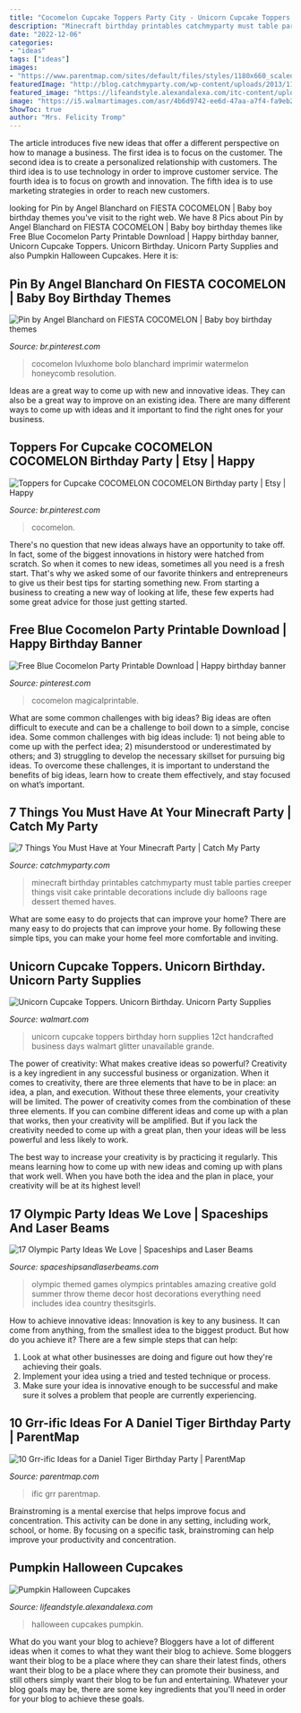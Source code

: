 ```yaml
---
title: "Cocomelon Cupcake Toppers Party City - Unicorn Cupcake Toppers. Unicorn Birthday. Unicorn Party Supplies"
description: "Minecraft birthday printables catchmyparty must table parties creeper things visit cake printable decorations include diy balloons rage dessert themed haves"
date: "2022-12-06"
categories:
- "ideas"
tags: ["ideas"]
images:
- "https://www.parentmap.com/sites/default/files/styles/1180x660_scaled_cropped/public/2018-10/daniel-tiger-cupcake-toppers-loving-mountain-life.jpg?itok=Ns4-oneA"
featuredImage: "http://blog.catchmyparty.com/wp-content/uploads/2013/11/minecraftpartyideascollage.jpg"
featured_image: "https://lifeandstyle.alexandalexa.com/itc-content/uploads/2013/10/IMG_2720.jpg"
image: "https://i5.walmartimages.com/asr/4b6d9742-ee6d-47aa-a7f4-fa9eb274420c_1.61bc5a4b41512bf07af9d92f2574d6da.jpeg"
ShowToc: true
author: "Mrs. Felicity Tromp"
---
```



The article introduces five new ideas that offer a different perspective on how to manage a business. The first idea is to focus on the customer. The second idea is to create a personalized relationship with customers. The third idea is to use technology in order to improve customer service. The fourth idea is to focus on growth and innovation. The fifth idea is to use marketing strategies in order to reach new customers.

	

		
looking for Pin by Angel Blanchard on FIESTA COCOMELON | Baby boy birthday themes you've visit to the right web. We have 8 Pics about Pin by Angel Blanchard on FIESTA COCOMELON | Baby boy birthday themes like Free Blue Cocomelon Party Printable Download | Happy birthday banner, Unicorn Cupcake Toppers. Unicorn Birthday. Unicorn Party Supplies and also Pumpkin Halloween Cupcakes. Here it is:
		
    
## Pin By Angel Blanchard On FIESTA COCOMELON | Baby Boy Birthday Themes

<img loading=lazy src="https://i.pinimg.com/736x/08/cc/ed/08ccedf4e72c8443e19a03ad9a9b82a4.jpg" onerror="this.onerror=null;this.src='https://tse1.mm.bing.net/th?id=OIP.CyVzavi8GGf0rQvZozrtLgHaI7&amp;pid=15.1';" alt="Pin by Angel Blanchard on FIESTA COCOMELON | Baby boy birthday themes">

_Source: br.pinterest.com_

>cocomelon lvluxhome bolo blanchard imprimir watermelon honeycomb resolution. 

	

Ideas are a great way to come up with new and innovative ideas. They can also be a great way to improve on an existing idea. There are many different ways to come up with ideas and it important to find the right ones for your business.

    
## Toppers For Cupcake COCOMELON COCOMELON Birthday Party | Etsy | Happy

<img loading=lazy src="https://i.pinimg.com/736x/2f/30/98/2f3098f6013171a1433f6c63b1008cbe.jpg" onerror="this.onerror=null;this.src='https://tse3.mm.bing.net/th?id=OIP.F2yyPvqdS9G0DzlFyAW3xwAAAA&amp;pid=15.1';" alt="Toppers for Cupcake COCOMELON COCOMELON Birthday party | Etsy | Happy">

_Source: br.pinterest.com_

>cocomelon. 

	

There's no question that new ideas always have an opportunity to take off. In fact, some of the biggest innovations in history were hatched from scratch. So when it comes to new ideas, sometimes all you need is a fresh start. That's why we asked some of our favorite thinkers and entrepreneurs to give us their best tips for starting something new. From starting a business to creating a new way of looking at life, these few experts had some great advice for those just getting started.

    
## Free Blue Cocomelon Party Printable Download | Happy Birthday Banner

<img loading=lazy src="https://i.pinimg.com/736x/e1/86/14/e1861495886c3fb76c9068d18886cf3a.jpg" onerror="this.onerror=null;this.src='https://tse4.mm.bing.net/th?id=OIP.K_jDKx4E6LJJKnJ6wyF3pQHaMr&amp;pid=15.1';" alt="Free Blue Cocomelon Party Printable Download | Happy birthday banner">

_Source: pinterest.com_

>cocomelon magicalprintable. 

	

What are some common challenges with big ideas?
Big ideas are often difficult to execute and can be a challenge to boil down to a simple, concise idea. Some common challenges with big ideas include: 1) not being able to come up with the perfect idea; 2) misunderstood or underestimated by others; and 3) struggling to develop the necessary skillset for pursuing big ideas. To overcome these challenges, it is important to understand the benefits of big ideas, learn how to create them effectively, and stay focused on what’s important.

    
## 7 Things You Must Have At Your Minecraft Party | Catch My Party

<img loading=lazy src="http://blog.catchmyparty.com/wp-content/uploads/2013/11/minecraftpartyideascollage.jpg" onerror="this.onerror=null;this.src='https://tse3.mm.bing.net/th?id=OIP.r3tbBsmM5tfMETeybUDSaQHaKl&amp;pid=15.1';" alt="7 Things You Must Have at Your Minecraft Party | Catch My Party">

_Source: catchmyparty.com_

>minecraft birthday printables catchmyparty must table parties creeper things visit cake printable decorations include diy balloons rage dessert themed haves. 

	

What are some easy to do projects that can improve your home?
There are many easy to do projects that can improve your home. By following these simple tips, you can make your home feel more comfortable and inviting.

    
## Unicorn Cupcake Toppers. Unicorn Birthday. Unicorn Party Supplies

<img loading=lazy src="https://i5.walmartimages.com/asr/4b6d9742-ee6d-47aa-a7f4-fa9eb274420c_1.61bc5a4b41512bf07af9d92f2574d6da.jpeg" onerror="this.onerror=null;this.src='https://tse4.mm.bing.net/th?id=OIP.oaPhchVEs03R8b5MdlXYoAHaHa&amp;pid=15.1';" alt="Unicorn Cupcake Toppers. Unicorn Birthday. Unicorn Party Supplies">

_Source: walmart.com_

>unicorn cupcake toppers birthday horn supplies 12ct handcrafted business days walmart glitter unavailable grande. 

	

The power of creativity: What makes creative ideas so powerful?
Creativity is a key ingredient in any successful business or organization. When it comes to creativity, there are three elements that have to be in place: an idea, a plan, and execution. Without these three elements, your creativity will be limited. 
The power of creativity comes from the combination of these three elements. If you can combine different ideas and come up with a plan that works, then your creativity will be amplified. But if you lack the creativity needed to come up with a great plan, then your ideas will be less powerful and less likely to work. 

The best way to increase your creativity is by practicing it regularly. This means learning how to come up with new ideas and coming up with plans that work well. When you have both the idea and the plan in place, your creativity will be at its highest level!

    
## 17 Olympic Party Ideas We Love | Spaceships And Laser Beams

<img loading=lazy src="http://spaceshipsandlaserbeams.com/wp-content/uploads/2014/01/17-olympic-themed-party-ideas-650x975.png" onerror="this.onerror=null;this.src='https://tse2.mm.bing.net/th?id=OIP.baExTY3sQW3lSe4VryeHAAHaLH&amp;pid=15.1';" alt="17 Olympic Party Ideas We Love | Spaceships and Laser Beams">

_Source: spaceshipsandlaserbeams.com_

>olympic themed games olympics printables amazing creative gold summer throw theme decor host decorations everything need includes idea country thesitsgirls. 

	

How to achieve innovative ideas:
Innovation is key to any business. It can come from anything, from the smallest idea to the biggest product. But how do you achieve it? There are a few simple steps that can help:
1. Look at what other businesses are doing and figure out how they're achieving their goals.
2. Implement your idea using a tried and tested technique or process.
3. Make sure your idea is innovative enough to be successful and make sure it solves a problem that people are currently experiencing.

    
## 10 Grr-ific Ideas For A Daniel Tiger Birthday Party | ParentMap

<img loading=lazy src="https://www.parentmap.com/sites/default/files/styles/1180x660_scaled_cropped/public/2018-10/daniel-tiger-cupcake-toppers-loving-mountain-life.jpg?itok=Ns4-oneA" onerror="this.onerror=null;this.src='https://tse4.mm.bing.net/th?id=OIP.g35h6nU5zfPNiPAWdRYd5AHaEJ&amp;pid=15.1';" alt="10 Grr-ific Ideas for a Daniel Tiger Birthday Party | ParentMap">

_Source: parentmap.com_

>ific grr parentmap. 

	

Brainstroming is a mental exercise that helps improve focus and concentration. This activity can be done in any setting, including work, school, or home. By focusing on a specific task, brainstroming can help improve your productivity and concentration.

    
## Pumpkin Halloween Cupcakes

<img loading=lazy src="https://lifeandstyle.alexandalexa.com/itc-content/uploads/2013/10/IMG_2720.jpg" onerror="this.onerror=null;this.src='https://tse3.mm.bing.net/th?id=OIP.qVuzoCVjGkECRzxG4sQ9rwHaLH&amp;pid=15.1';" alt="Pumpkin Halloween Cupcakes">

_Source: lifeandstyle.alexandalexa.com_

>halloween cupcakes pumpkin. 

	

What do you want your blog to achieve?
Bloggers have a lot of different ideas when it comes to what they want their blog to achieve. Some bloggers want their blog to be a place where they can share their latest finds, others want their blog to be a place where they can promote their business, and still others simply want their blog to be fun and entertaining. Whatever your blog goals may be, there are some key ingredients that you'll need in order for your blog to achieve these goals.

